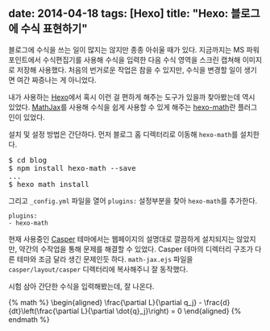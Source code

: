 date: 2014-04-18
tags: [Hexo]
title: "Hexo: 블로그에 수식 표현하기"
---
블로그에 수식을 쓰는 일이 많지는 않지만 종종 아쉬울 때가 있다. 지금까지는 MS 파워포인트에서 수식편집기를 사용해 수식을 입력한 다음 수식 영역을 스크린 캡쳐해 이미지로 저장해 사용했다. 처음의 번거로운 작업은 참을 수 있지만, 수식을 변경할 일이 생기면 여간 짜증나는 게 아니었다.
<!-- more -->

내가 사용하는 [Hexo](http://hexo.io)에서 혹시 이런 걸 편하게 해주는 도구가 있을까 찾아봤는데 역시 있었다. [MathJax](http://www.mathjax.org/)를 사용해 수식을 쉽게 사용할 수 있게 해주는 [hexo-math](https://www.npmjs.org/package/hexo-math)란 플러그인이 있었다.

설치 및 설정 방법은 간단하다. 먼저 블로그 홈 디렉터리로 이동해 `hexo-math`를 설치한다.

<pre class="console">
$ cd blog
$ npm install hexo-math --save
...
$ hexo math install
</pre>

그리고 `_config.yml` 파일을 열어 `plugins:` 설정부분을 찾아 `hexo-math`를 추가한다.

```
plugins:
- hexo-math
```

현재 사용중인 [Casper](https://github.com/kywk/hexo-theme-casper) 테마에서는 웹페이지의 설명대로 깔끔하게 설치되지는 않았지만, 약간의 수작업을 통해 문제를 해결할 수 있었다. Casper 테마의 디렉터리 구조가 다른 테마와 조금 달라 생긴 문제인듯 하다. `math-jax.ejs` 파일을 `casper/layout/casper` 디렉터리에 복사해주니 잘 동작했다.

시험 삼아 간단한 수식을 입력해봤는데, 잘 나온다.

{% math %}
\begin{aligned}
\frac{\partial L}{\partial q_j} - \frac{d}{dt}\left(\frac{\partial L}{\partial \dot{q}_j}\right) = 0
\end{aligned}
{% endmath %}
